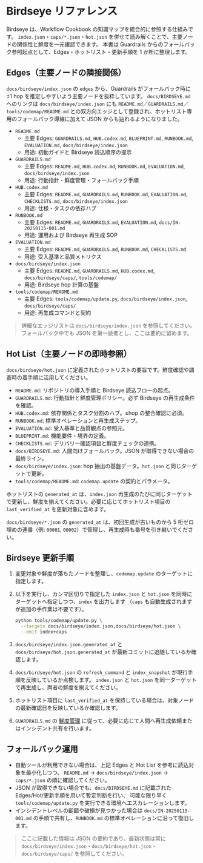 # Birdseye リファレンス

Birdseye は、Workflow Cookbook の知識マップを統合的に参照する仕組みです。
`index.json`・`caps/*.json`・`hot.json` を併せて読み解くことで、主要ノードの関係性と鮮度を一元確認できます。
本書は Guardrails からのフォールバック参照起点として、Edges・ホットリスト・更新手順を 1 か所に整理します。

## Edges（主要ノードの隣接関係）

`docs/birdseye/index.json` の `edges` から、Guardrails がフォールバック時に ±1 hop を推定しやすいよう主要ノードを抜粋しています。
`docs/BIRDSEYE.md` へのリンクは `docs/birdseye/index.json` にも `README.md`／`GUARDRAILS.md`／`tools/codemap/README.md` との双方向エッジとして登録され、ホットリスト専用のフォールバック導線に加えて JSON からも辿れるようになりました。

- `README.md`
  - 主要 Edges: `GUARDRAILS.md`, `HUB.codex.md`, `BLUEPRINT.md`, `RUNBOOK.md`, `EVALUATION.md`, `docs/birdseye/index.json`
  - 用途: 初動ガイドと Birdseye 読込順序の提示
- `GUARDRAILS.md`
  - 主要 Edges: `README.md`, `HUB.codex.md`, `RUNBOOK.md`, `EVALUATION.md`, `docs/birdseye/index.json`
  - 用途: 行動指針・鮮度管理・フォールバック手順
- `HUB.codex.md`
  - 主要 Edges: `README.md`, `GUARDRAILS.md`, `RUNBOOK.md`, `EVALUATION.md`, `CHECKLISTS.md`, `docs/birdseye/index.json`
  - 用途: 仕様・タスクの依存ハブ
- `RUNBOOK.md`
  - 主要 Edges: `README.md`, `GUARDRAILS.md`, `EVALUATION.md`, `docs/IN-20250115-001.md`
  - 用途: 運用および Birdseye 再生成 SOP
- `EVALUATION.md`
  - 主要 Edges: `README.md`, `GUARDRAILS.md`, `RUNBOOK.md`, `CHECKLISTS.md`
  - 用途: 受入基準と品質メトリクス
- `docs/birdseye/index.json`
  - 主要 Edges: `README.md`, `GUARDRAILS.md`, `HUB.codex.md`, `docs/birdseye/caps/`, `tools/codemap/`
  - 用途: Birdseye hop 計算の基盤
- `tools/codemap/README.md`
  - 主要 Edges: `tools/codemap/update.py`, `docs/birdseye/index.json`, `docs/birdseye/caps/`
  - 用途: 再生成コマンドと契約

> 詳細なエッジリストは `docs/birdseye/index.json` を参照してください。フォールバック中でも JSON を第一読者とし、ここは要約に留めます。

## Hot List（主要ノードの即時参照）

`docs/birdseye/hot.json` に定義されたホットリストの要旨です。鮮度確認や調査時の着手順に活用してください。

- `README.md`: リポジトリの導入手順と Birdseye 読込フローの起点。
- `GUARDRAILS.md`: 行動指針と鮮度管理ポリシー。必ず Birdseye の再生成条件を確認。
- `HUB.codex.md`: 依存関係とタスク分割のハブ。±hop の整合確認に必須。
- `RUNBOOK.md`: 標準オペレーションと再生成ステップ。
- `EVALUATION.md`: 受入基準と品質観点の参照元。
- `BLUEPRINT.md`: 機能要件・境界の定義。
- `CHECKLISTS.md`: デリバリー確認項目と鮮度チェックの連携。
- `docs/BIRDSEYE.md`: 人間向けフォールバック。JSON が取得できない場合の最終ライン。
- `docs/birdseye/index.json`: hop 抽出の基盤データ。`hot.json` と同じターゲットで更新。
- `tools/codemap/README.md`: `codemap.update` の契約とパラメータ。

ホットリストの `generated_at` は、`index.json` 再生成のたびに同じターゲットで更新し、鮮度を揃えてください。必要に応じてホットリスト項目の `last_verified_at` を更新対象に含めます。

`docs/birdseye/*.json` の `generated_at` は、初回生成が古いものから 5 桁ゼロ埋めの連番（例: `00001`, `00002`）で管理し、再生成時も番号を引き継いでください。

## Birdseye 更新手順

1. 変更対象や鮮度が落ちたノードを整理し、`codemap.update` のターゲットに指定します。
2. 以下を実行し、カンマ区切りで指定した `index.json` と `hot.json` を同時にターゲットへ指定しつつ、`index` を出力します
   （`caps` も自動生成されますが追加の手作業は不要です）。

   ```bash
   python tools/codemap/update.py \
     --targets docs/birdseye/index.json,docs/birdseye/hot.json \
     --emit index+caps
   ```

3. `docs/birdseye/index.json.generated_at` と `docs/birdseye/hot.json.generated_at` が最新コミットに追随しているか確認します。
4. `docs/birdseye/hot.json` の `refresh_command` と `index_snapshot` が現行手順を反映しているか点検します。
   `index.json` と `hot.json` を同一ターゲットで再生成し、両者の鮮度を揃えてください。
5. ホットリスト項目に `last_verified_at` を保持している場合は、対象ノードの最新確認日を反映しているか確認します。
6. `GUARDRAILS.md` の [鮮度管理](../GUARDRAILS.md#鮮度管理staleness-handling) に従って、必要に応じて人間へ再生成依頼またはインシデント共有を行います。

## フォールバック運用

- 自動ツールが利用できない場合は、上記 Edges と Hot List を参考に読込対象を最小化しつつ、
  `README.md` → `docs/birdseye/index.json` → `caps/*.json` の順に確認してください。
- JSON が取得できない場合でも、`docs/BIRDSEYE.md` に記載された Edges/Hot/更新手順を用いて暫定判断を行い、
  可能な限り早く `tools/codemap/update.py` を実行できる環境へエスカレーションします。
- インシデントレベルの齟齬や破損が見つかった場合は `docs/IN-20250115-001.md` の手順で共有し、`RUNBOOK.md` の標準オペレーションに沿って復旧します。

> ここに記載した情報は JSON の要約であり、最新状態は常に `docs/birdseye/index.json`・`docs/birdseye/hot.json`・`docs/birdseye/caps/` を参照してください。
